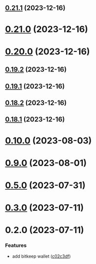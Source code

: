 ## [0.21.1](https://github.com/yeager-eren/rango-client/compare/provider-bitget@0.21.0...provider-bitget@0.21.1) (2023-12-16)



# [0.21.0](https://github.com/yeager-eren/rango-client/compare/provider-bitget@0.20.0...provider-bitget@0.21.0) (2023-12-16)



# [0.20.0](https://github.com/yeager-eren/rango-client/compare/provider-bitget@0.19.2...provider-bitget@0.20.0) (2023-12-16)



## [0.19.2](https://github.com/yeager-eren/rango-client/compare/provider-bitget@0.19.1...provider-bitget@0.19.2) (2023-12-16)



## [0.19.1](https://github.com/yeager-eren/rango-client/compare/provider-bitget@0.18.2...provider-bitget@0.19.1) (2023-12-16)



## [0.18.2](https://github.com/yeager-eren/rango-client/compare/provider-bitget@0.18.1-next.69...provider-bitget@0.18.2) (2023-12-16)



## [0.18.1](https://github.com/yeager-eren/rango-client/compare/provider-bitget@0.19.0...provider-bitget@0.18.1) (2023-12-16)



# [0.10.0](https://github.com/rango-exchange/rango-client/compare/provider-bitkeep@0.9.0...provider-bitkeep@0.10.0) (2023-08-03)



# [0.9.0](https://github.com/rango-exchange/rango-client/compare/provider-bitkeep@0.8.0...provider-bitkeep@0.9.0) (2023-08-01)



# [0.5.0](https://github.com/rango-exchange/rango-client/compare/provider-bitkeep@0.4.0...provider-bitkeep@0.5.0) (2023-07-31)



# [0.3.0](https://github.com/rango-exchange/rango-client/compare/provider-bitkeep@0.2.0...provider-bitkeep@0.3.0) (2023-07-11)



# 0.2.0 (2023-07-11)


### Features

* add bitkeep wallet ([c02c3df](https://github.com/rango-exchange/rango-client/commit/c02c3dfd236070295eada74aeb97514f8dacd0ed))



